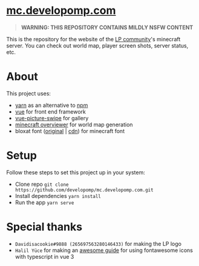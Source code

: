 # [mc.developomp.com](https://mc.developomp.com)

> **WARNING: THIS REPOSITORY CONTAINS MILDLY NSFW CONTENT**

This is the repository for the website of the [LP community](https://discord.gg/HvjrMKS)'s minecraft server.
You can check out world map, player screen shots, server status, etc.

# About

This project uses:

-   [yarn](https://yarnpkg.com) as an alternative to [npm](https://www.npmjs.com)
-   [vue](https://vuejs.org) for front end framework
-   [vue-picture-swipe](https://github.com/rap2hpoutre/vue-picture-swipe) for gallery
-   [minecraft overviewer](https://github.com/overviewer/Minecraft-Overviewer) for world map generation
-   bloxat font ([original](https://www.fontspace.com/bloxat-font-f31181) | [cdn](https://www.cdnfonts.com/bloxat.font)) for minecraft font

# Setup

Follow these steps to set this project up in your system:

-   Clone repo `git clone https://github.com/developomp/mc.developomp.com.git`
-   Install dependencies `yarn install`
-   Run the app `yarn serve`

# Special thanks

-   `Davidisacookie#9888 (265697563280146433)` for making the LP logo
-   `Halil Yüce` for making an [awesome guide](https://halilyuce.com/web/how-to-add-font-awesome-to-your-vue-3-project-typescript) for using fontawesome icons with typescript in vue 3
